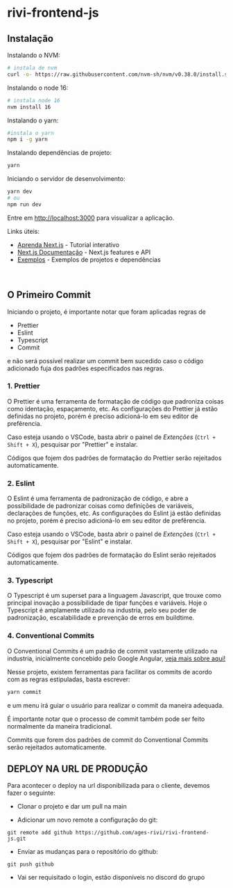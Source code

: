 # rivi-frontend-js

## Instalação

Instalando o NVM:

```sh
# instala de nvm
curl -o- https://raw.githubusercontent.com/nvm-sh/nvm/v0.38.0/install.sh | bash
```

Instalando o node 16:

```sh
# instala node 16
nvm install 16
```

Instalando o yarn:

```sh
#instala o yarn
npm i -g yarn
```

Instalando dependências de projeto:

```sh
yarn
```

Iniciando o servidor de desenvolvimento:

```sh
yarn dev
# ou
npm run dev
```

Entre em [http://localhost:3000](http://localhost:3000) para visualizar a aplicação.

Links úteis:

- [Aprenda Next.js](https://nextjs.org/learn/foundations/about-nextjs) - Tutorial interativo
- [Next.js Documentação](https://nextjs.org/docs) - Next.js features e API
- [Exemplos](https://github.com/vercel/next.js/tree/deprecated-main/examples) - Exemplos de projetos e dependências

<br/>

## O Primeiro Commit

Iniciando o projeto, é importante notar que foram aplicadas regras de

- Prettier
- Eslint
- Typescript
- Commit

e não será possível realizar um commit bem sucedido caso o código adicionado fuja dos padrões especificados nas regras.

### **1. Prettier**

O Prettier é uma ferramenta de formatação de código que padroniza coisas como identação, espaçamento, etc.
As configurações do Prettier já estão definidas no projeto, porém é preciso adicioná-lo em seu editor de prefêrencia.

Caso esteja usando o VSCode, basta abrir o painel de _Extenções_ (`Ctrl + Shift + X`), pesquisar por "Prettier" e instalar.

Códigos que fojem dos padrões de formatação do Prettier serão rejeitados automaticamente.

### **2. Eslint**

O Eslint é uma ferramenta de padronização de código, e abre a possíbilidade de padronizar coisas como definições de variáveis, declarações de funções, etc. As configurações do Eslint já estão definidas no projeto, porém é preciso adicioná-lo em seu editor de prefêrencia.

Caso esteja usando o VSCode, basta abrir o painel de _Extenções_ (`Ctrl + Shift + X`), pesquisar por "Eslint" e instalar.

Códigos que fojem dos padrões de formatação do Eslint serão rejeitados automaticamente.

### **3. Typescript**

O Typescript é um superset para a linguagem Javascript, que trouxe como principal inovação a possíbilidade de tipar funções e variáveis. Hoje o Typescript é amplamente utilizado na industria, pelo seu poder de padronização, escalabilidade e prevenção de erros em buildtime.

### **4. Conventional Commits**

O Conventional Commits é um padrão de commit vastamente utilizado na industria, inicialmente concebido pelo Google Angular, [veja mais sobre aqui!](https://www.conventionalcommits.org/en/v1.0.0/)

Nesse projeto, existem ferramentas para facilitar os commits de acordo com as regras estipuladas, basta escrever:

```sh
yarn commit
```

e um menu irá guiar o usuário para realizar o commit da maneira adequada.

É importante notar que o processo de commit também pode ser feito normalmente da maneira tradicional.

Commits que forem dos padrões de commit do Conventional Commits serão rejeitados automaticamente.


## DEPLOY NA URL DE PRODUÇÃO

Para acontecer o deploy na url disponibilizada para o cliente, devemos fazer o seguinte:

- Clonar o projeto e dar um pull na main

- Adicionar um novo remote a configuração do git:
```
git remote add github https://github.com/ages-rivi/rivi-frontend-js.git
```

- Enviar as mudanças para o repositório do github:
```
git push github
```

- Vai ser requisitado  o login, estão disponíveis no discord do grupo